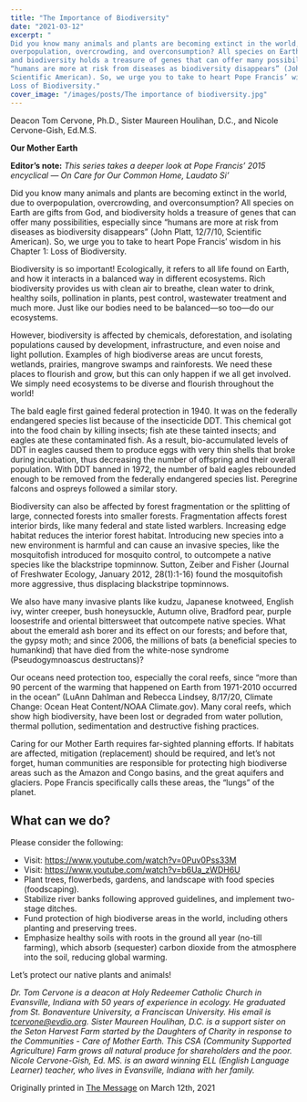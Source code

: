 ```yaml
---
title: "The Importance of Biodiversity"
date: "2021-03-12" 
excerpt: "
Did you know many animals and plants are becoming extinct in the world, due to
overpopulation, overcrowding, and overconsumption? All species on Earth are gifts from God,
and biodiversity holds a treasure of genes that can offer many possibilities, especially since
“humans are more at risk from diseases as biodiversity disappears” (John Platt, 12/7/10,
Scientific American). So, we urge you to take to heart Pope Francis’ wisdom in his Chapter 1:
Loss of Biodiversity."
cover_image: "/images/posts/The importance of biodiversity.jpg"
---
```


Deacon Tom Cervone, Ph.D., Sister Maureen Houlihan, D.C., and Nicole Cervone-Gish, Ed.M.S.

**Our Mother Earth**

**Editor’s note:** _This series takes a deeper look at Pope Francis’ 2015 encyclical ― On Care for
Our Common Home, Laudato Si’_

Did you know many animals and plants are becoming extinct in the world, due to
overpopulation, overcrowding, and overconsumption? All species on Earth are gifts from God,
and biodiversity holds a treasure of genes that can offer many possibilities, especially since
“humans are more at risk from diseases as biodiversity disappears” (John Platt, 12/7/10,
Scientific American). So, we urge you to take to heart Pope Francis’ wisdom in his Chapter 1:
Loss of Biodiversity.

Biodiversity is so important! Ecologically, it refers to all life found on Earth, and how it interacts
in a balanced way in different ecosystems. Rich biodiversity provides us with clean air to breathe,
clean water to drink, healthy soils, pollination in plants, pest control, wastewater treatment and
much more. Just like our bodies need to be balanced―so too―do our ecosystems.

However, biodiversity is affected by chemicals, deforestation, and isolating populations caused
by development, infrastructure, and even noise and light pollution. Examples of high biodiverse
areas are uncut forests, wetlands, prairies, mangrove swamps and rainforests. We need these
places to flourish and grow, but this can only happen if we all get involved. We simply need
ecosystems to be diverse and flourish throughout the world!

The bald eagle first gained federal protection in 1940. It was on the federally endangered species
list because of the insecticide DDT. This chemical got into the food chain by killing insects; fish
ate these tainted insects; and eagles ate these contaminated fish. As a result, bio-accumulated
levels of DDT in eagles caused them to produce eggs with very thin shells that broke during
incubation, thus decreasing the number of offspring and their overall population. With DDT
banned in 1972, the number of bald eagles rebounded enough to be removed from the federally
endangered species list. Peregrine falcons and ospreys followed a similar story.

Biodiversity can also be affected by forest fragmentation or the splitting of large, connected
forests into smaller forests. Fragmentation affects forest interior birds, like many federal and
state listed warblers. Increasing edge habitat reduces the interior forest habitat. Introducing new
species into a new environment is harmful and can cause an invasive species, like the
mosquitofish introduced for mosquito control, to outcompete a native species like the blackstripe
topminnow. Sutton, Zeiber and Fisher (Journal of Freshwater Ecology, January 2012, 28(1):1-16)
found the mosquitofish more aggressive, thus displacing blackstripe topminnows.

We also have many invasive plants like kudzu, Japanese knotweed, English ivy, winter creeper,
bush honeysuckle, Autumn olive, Bradford pear, purple loosestrife and oriental bittersweet that
outcompete native species. What about the emerald ash borer and its effect on our forests; and
before that, the gypsy moth; and since 2006, the millions of bats (a beneficial species to
humankind) that have died from the white-nose syndrome (Pseudogymnoascus destructans)?

Our oceans need protection too, especially the coral reefs, since “more than 90 percent of the
warming that happened on Earth from 1971-2010 occurred in the ocean” (LuAnn Dahlman and
Rebecca Lindsey, 8/17/20, Climate Change: Ocean Heat Content/NOAA Climate.gov). Many
coral reefs, which show high biodiversity, have been lost or degraded from water pollution,
thermal pollution, sedimentation and destructive fishing practices.

Caring for our Mother Earth requires far-sighted planning efforts. If habitats are affected,
mitigation (replacement) should be required, and let’s not forget, human communities are
responsible for protecting high biodiverse areas such as the Amazon and Congo basins, and the
great aquifers and glaciers. Pope Francis specifically calls these areas, the “lungs” of the planet.

## What can we do?

Please consider the following:

- Visit: https://www.youtube.com/watch?v=0Puv0Pss33M
- Visit: https://www.youtube.com/watch?v=b6Ua_zWDH6U
- Plant trees, flowerbeds, gardens, and landscape with food species (foodscaping).
- Stabilize river banks following approved guidelines, and implement two-stage ditches.
- Fund protection of high biodiverse areas in the world, including others planting and
  preserving trees.
- Emphasize healthy soils with roots in the ground all year (no-till farming), which absorb
  (sequester) carbon dioxide from the atmosphere into the soil, reducing global warming.

Let’s protect our native plants and animals!

_Dr. Tom Cervone is a deacon at Holy Redeemer Catholic Church in Evansville, Indiana with 50
years of experience in ecology. He graduated from St. Bonaventure University, a Franciscan
University. His email is tcervone@evdio.org. Sister Maureen Houlihan, D.C. is a support sister
on the Seton Harvest Farm started by the Daughters of Charity in response to the Communities -
Care of Mother Earth. This CSA (Community Supported Agriculture) Farm grows all natural
produce for shareholders and the poor. Nicole Cervone-Gish, Ed. MS. is an award winning ELL
(English Language Learner) teacher, who lives in Evansville, Indiana with her family._

Originally printed in [The Message](https://evdiomessage.org/) on March 12th, 2021
